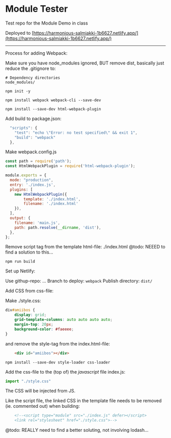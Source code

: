 # Module Tester

Test repo for the Module Demo in class

Deployed to [https://harmonious-salmiakki-1b6627.netlify.app/](https://harmonious-salmiakki-1b6627.netlify.app/)

---

Process for adding Webpack:

Make sure you have node_modules ignored, BUT remove dist, basically just reduce the .gitignore to:

```
# Dependency directories
node_modules/
```

`npm init -y`

`npm install webpack webpack-cli --save-dev`

`npm install --save-dev html-webpack-plugin`

Add build to package.json:

```js
  "scripts": {
    "test": "echo \"Error: no test specified\" && exit 1", 
    "build": "webpack"
  },
```

Make webpack.config.js

```js
const path = require('path');
const HtmlWebpackPlugin = require('html-webpack-plugin');

module.exports = {
  mode: "production",
  entry: './index.js',
  plugins: [
    new HtmlWebpackPlugin({
        template: './index.html',
        filename: './index.html'
    }),
  ],
  output: {
    filename: 'main.js',
    path: path.resolve(__dirname, 'dist'),
  },
};
```

Remove script tag from the template html-file: ./index.html 
@todo: NEEED to find a solution to this...

`npm run build`

Set up Netlify:

Use githup-repo: ...
Branch to deploy: `webpack`
Publish directory: `dist/`

Add CSS from css-file:

Make ./style.css: 

```css
div#amiibos {
    display: grid; 
    grid-template-columns: auto auto auto auto; 
    margin-top: 20px;
    background-color: #faeeee;
}
```
and remove the style-tag from the index.html-file: 

```html
    <div id="amiibos"></div>
```

`npm install --save-dev style-loader css-loader`

Add the css-file to the (top of) the _javascript_ file index.js: 

```js
import "./style.css"
```

The CSS will be injected from JS.

Like the script file, the linked CSS in the template file needs to be removed (ie. commented out) when building:

```html
    <!--<script type="module" src="./index.js" defer></script>
    <link rel="stylesheet" href="./style.css">-->
```

@todo: REALLY need to find a better soluting, not involving lodash...